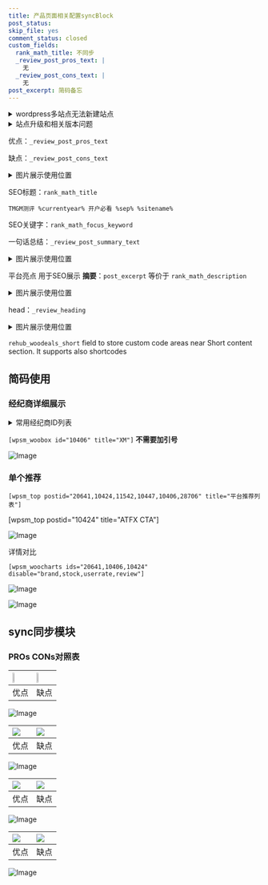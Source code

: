```yaml
---
title: 产品页面相关配置syncBlock
post_status: 
skip_file: yes
comment_status: closed
custom_fields:
  rank_math_title: 不同步
  _review_post_pros_text: |
    无
  _review_post_cons_text: |
    无
post_excerpt: 简码备忘
---
```

<details><summary>wordpress多站点无法新建站点</summary>

<li>和报错需要清理cookies一样的原因</li>
<li>wp-config.php里面<code>define( 'SUBDOMAIN_INSTALL', false );//子域名安装</code></li>
<li>新建子站点是用<code>define( 'SUBDOMAIN_INSTALL', true);//子域名安装</code> 完成以后，改成<code>false</code></li>
</details>

<details><summary>站点升级和相关版本问题</summary>

<p>wordpress：5.9.9
woocommerce：7.5.1
出现问题的地方：主题选项里面>><strong>Product layout >>compact style</strong></p>
<p>如何出现没有用过的字段 导致无法保存。先导出配置 然后进行修改，后面再次恢复即可。</p>
<p>出现部分字段无法显示时，需要返回默认布局后，对产品进行保存就好了。</p>
<p></p>
</details>

优点：`_review_post_pros_text`

缺点：`_review_post_cons_text`

<details><summary>图片展示使用位置</summary>

<img src="https://prod-files-secure.s3.us-west-2.amazonaws.com/39ed1227-6d7d-4570-be36-9ccd4a2c4241/f51d3d83-55d4-4bdf-9604-f37ec77ab556/Untitled.png?X-Amz-Algorithm=AWS4-HMAC-SHA256&X-Amz-Content-Sha256=UNSIGNED-PAYLOAD&X-Amz-Credential=ASIAZI2LB466UXVBBPDP%2F20250213%2Fus-west-2%2Fs3%2Faws4_request&X-Amz-Date=20250213T105521Z&X-Amz-Expires=3600&X-Amz-Security-Token=IQoJb3JpZ2luX2VjEOr%2F%2F%2F%2F%2F%2F%2F%2F%2F%2FwEaCXVzLXdlc3QtMiJGMEQCIF7ALouSi0cQQ87jkkgU7ZDzC9W6jGb8LNDr%2BwptTpTpAiBOqSEJAK%2BUK7J60adwEFJWWyE6qp2q2HIV%2FP4kmrpPPCr%2FAwgTEAAaDDYzNzQyMzE4MzgwNSIM9Z0FgSUvSV0MdSJQKtwDTZVey5iZjlnSeav7Ztn5Byp1a9fUPHIw2aVXJiqb5wtpgfob2QcCiiqqG9BhpUVdfWWOake8pxfYY6%2BL1B1wWHQAefmc4wj4JJNeJ1FrtWWxj2ziLzQFPA6dZRzegFIakwQZlgzad2HxghfIRpGoeMBfgcaEVIRiGQKh41qfj8royQNuKFndwaRvIZWl8Sn9SFmYAMK32goD3ROAlLlGIybyFtXZOKq9vAAGkN5I%2BMfU4lY8yXqk5sFz3Ber%2FWyMindY2R3fXoh7V5aDb71cgdLdg4oBfolyIwHar0K94ogD3ENRI%2F4mSk8AJAjBFUZFLt0bA%2FzuoBCDAurbs9RVlv412nDHHCb3gfMMQtvhBArdb5PtyTljh9MQScBI8OcoaBSSdPqCs%2BxS8ql8bLmjiWF7pHF7ILtOce3iMM%2FsNsEYBZLpeawRBkiwvxnIvoaoQZvg9F%2Bwf2FHvB5AmEEL62s%2B0kgcquLCrxuybaDl1YYZ17OaWX9EfGEH5AWg4Gx7ZLp37EU%2B%2FO5yoAjjdqmOLtJkidLSSgOMLlP3ZKxCgEpXpkKafVhMXYtLtA2HYSazpUOSaIpMpMT0OYORfU23xV7rRxJ4h5PvBt5wnsmyR4Olo3cz0UOobf2X9eowtoW3vQY6pgHT5cEzrl%2Fl5rAyaSGbRktQ5VbmFgoUx%2FrJ%2BqCj9LEfDXhTV0aCXwpDs5x78gfW6%2Bx2akk4OthYjRF9%2F6tLq1PIwPVM9HZvOL%2FEzRCW9OHXisnYNL47BKgTgVAWs8Ha8KBGU0dp8pCFSBiYS3tFTyj%2F48ayoPvyjoSKVmlEiTvjLAKbQ6Yb%2BcmySr5VAsb49lXYPkog0FW%2BcQrum1Yf9jgaW55wk5C%2F&X-Amz-Signature=cb7811e1b20cb2647d72260d415a79750b4b760b41eb2f72c05d3c44d4750f2a&X-Amz-SignedHeaders=host&x-id=GetObject" alt="Image">
</details>

SEO标题：`rank_math_title`

`TMGM测评 %currentyear% 开户必看 %sep% %sitename%`

SEO关键字：`rank_math_focus_keyword`

一句话总结：`_review_post_summary_text`

<details><summary>图片展示使用位置</summary>

<img src="https://prod-files-secure.s3.us-west-2.amazonaws.com/39ed1227-6d7d-4570-be36-9ccd4a2c4241/4b96a922-296c-4f4e-8630-d1c870cbce01/Untitled.png?X-Amz-Algorithm=AWS4-HMAC-SHA256&X-Amz-Content-Sha256=UNSIGNED-PAYLOAD&X-Amz-Credential=ASIAZI2LB46644AH5SXE%2F20250213%2Fus-west-2%2Fs3%2Faws4_request&X-Amz-Date=20250213T105521Z&X-Amz-Expires=3600&X-Amz-Security-Token=IQoJb3JpZ2luX2VjEOr%2F%2F%2F%2F%2F%2F%2F%2F%2F%2FwEaCXVzLXdlc3QtMiJHMEUCIQC3U%2BWMHqEICtZug7Nuww25u2dgPBpgcVw41ofemStGygIgODciQT61I9Q7mtF4FjUK3KnCKvuALJkNlqr4b8cnovsq%2FwMIExAAGgw2Mzc0MjMxODM4MDUiDIaTh2cxwutd0GuaRyrcA9RyO7LRNEEygzmp1zQeFexWdh4%2BzlAdjfAAceLUOaEskcUru5KbBonnBvuaLnSU4ChmaiNHcadPjRHR%2Fu3ep8UA2fxa6b4qWQgb1zj20sMTXVmyHaHb0zvyLvLyWjf6OqQcIy3f7emYkcKkuvhSgQuhm%2F3DddYT6kEKzOeI41Xlwy7gD9lVDg3Ai66lmtjhxxRO9ysY2ICYUuStTdSWQ%2FXG3R20m%2FVBbmfbzJ1BO3RkACASZ139y8g5Px0VvR%2BxuJO0v4%2Fg%2FjiMzQAHGgDzyjwSuJ9sdVjyU4NJMnaCp5G2xEKO0rOA0ZOwiQmDmUwfEfclj5q68QvfxiZY7Q2alA1SUq%2BIMi2J8b7rxVwuRKdRazw9NQuRjbT8Jzpi%2FkD2BNf82%2FcZWUuKIieWxeXbOfdzG4msAbCq84XJCY8f4YclyQFlk4w7snqcLz0JldzGSb%2FShvKID4AEE7HVXRdsw7hovz%2BoohRecMXyN%2B2s%2FxzzgfofVpUfLfR1Y69Aw4Kj1fKcaoSl1gUR3qj6VIpjK7%2F%2BplXZcSw91kpDmZLxDtyCWrHUkLzTKJdPqqIkUeG2ff7LmHR9Z7JgzCNL88w03fe%2FZ7MAfDnBVsWYZoXxp41awykgOnk3pvZ4FFRRMPSFt70GOqUB%2FaP5rDVdkuj42VI6RA7LbIy0EFB%2FzIr7zHHSAX6KzqWGiMzJuGDohJxas7uGBCfDYcgmpHxeARghIwo1PNdlQwyh9ERcoi0TL4HqrOrWaOUWr%2FftvxGZ6sICuP7AzhUKMTBWAtV%2Bt9kpq589zi9DUqtLeylPVjiY6nw8h0aJc3C%2BQJavRlQU%2B2FlItu2%2BHtgBc%2BlhpmSbUAERftTsglOFvageUuu&X-Amz-Signature=a25818d0fe2ac6f5d463c73b32d9d500491fc514e1af10fcd33f0b84a87adf8a&X-Amz-SignedHeaders=host&x-id=GetObject" alt="Image">
</details>

平台亮点 用于SEO展示 **摘要**：`post_excerpt`  等价于 `rank_math_description`

<details><summary>图片展示使用位置</summary>

<img src="https://prod-files-secure.s3.us-west-2.amazonaws.com/39ed1227-6d7d-4570-be36-9ccd4a2c4241/1ee11f63-b60a-4dfe-a7a7-d58ff23b5d88/Untitled.png?X-Amz-Algorithm=AWS4-HMAC-SHA256&X-Amz-Content-Sha256=UNSIGNED-PAYLOAD&X-Amz-Credential=ASIAZI2LB466VJ2PHIRO%2F20250213%2Fus-west-2%2Fs3%2Faws4_request&X-Amz-Date=20250213T105521Z&X-Amz-Expires=3600&X-Amz-Security-Token=IQoJb3JpZ2luX2VjEOr%2F%2F%2F%2F%2F%2F%2F%2F%2F%2FwEaCXVzLXdlc3QtMiJGMEQCIEiNZmh48H521jWRtqpd4Eri%2FlSC8yRMfuk6kZp6X11YAiBwcVpmTRTZENR2ejuJM9tixHv%2FdXjviYMvA3loJpryWSr%2FAwgTEAAaDDYzNzQyMzE4MzgwNSIMPRDRy8wmNzFD3GnSKtwD7ewnl9kDqKLrdhRkCkrIR8AmzQZErvZQp0bqovBnG4eS0z55r%2BciRkMm7M3jy%2FaoMXmStKHiryIWzdB%2B%2BbeqXHYuTd1jAdlgT6ZVX5DmKoLOBE2FDNg6aUKexE3OLuOaIN%2BxxZw41YqBQ6LyTS2WQm7VVJJAHnpDEWTGB%2B8Za7ugiV6rgTduTBM8VucBAsmT%2FQaYIBfSs%2F30jj3%2FgnjTuE%2F36TBRMPf%2BuqMvgak1wnpKu71KCzjFvXnpyQ6%2BvL1ms0%2BJn%2BGIzgIL1o4GuhUOafpvnS7kBadFHX%2FeAORS2uzPkgKJXYq6woZNZv7QzjwqPDrMz7ymxqhKZH2b33vE6%2BRgx9pPpQFq%2BLHkbTVkRLcM1BNd%2FtH8IE9MC706MgsrclAxEVPYGYu%2Bg3XGM0vSp3mNMnpLw63bgpX2UsP7w7aivt%2FiJOkQQMnjWdjO6AhiWV%2F%2F3vOqgW4n8iKQ335FdW8oda0HEQRI83ESPhOVh3RWeRhUel7cvn1VwhCpZR7BbVp1ile%2BEIP5pKcOcmn88GRLZyVVp7sh1Fr%2Fwf6Fe2WtNNInXeiTiQ4Qwps4Ufe4d9o9os9Mjm70QjsP%2FKZKpIEQhX09pXseSj3EleNtE1YUp%2BAIRW9E4g6qUEww7oS3vQY6pgHbZH634%2Bd%2F9iSy%2BKO7O%2BgGfbcJJZaPnvuDsezOSPOUD7HW2lh4MDf1znTUMYJ01z011RzUnGu5s7XV%2B4PMGMAxb2sHPnBMT3JLaqyOLn0v4AH3vD5GQPR5VeqBilYD3eBuW9KizWGPp9GD69qeYmXP8Bz0UJykT5SUKkfwE0MP4ksP0vwLKvpt12rilhHx96%2FnKk4VQRfrmbdPjV2tNBKJhy2DMlmy&X-Amz-Signature=bcc466d76f5b293454a1c5fe4cf639426df32477ccfd72ee899f2598cf3d5687&X-Amz-SignedHeaders=host&x-id=GetObject" alt="Image">
<img src="https://prod-files-secure.s3.us-west-2.amazonaws.com/39ed1227-6d7d-4570-be36-9ccd4a2c4241/ad4118b5-78d8-4fbe-801e-3b29b5d99c01/Untitled.png?X-Amz-Algorithm=AWS4-HMAC-SHA256&X-Amz-Content-Sha256=UNSIGNED-PAYLOAD&X-Amz-Credential=ASIAZI2LB466VJ2PHIRO%2F20250213%2Fus-west-2%2Fs3%2Faws4_request&X-Amz-Date=20250213T105521Z&X-Amz-Expires=3600&X-Amz-Security-Token=IQoJb3JpZ2luX2VjEOr%2F%2F%2F%2F%2F%2F%2F%2F%2F%2FwEaCXVzLXdlc3QtMiJGMEQCIEiNZmh48H521jWRtqpd4Eri%2FlSC8yRMfuk6kZp6X11YAiBwcVpmTRTZENR2ejuJM9tixHv%2FdXjviYMvA3loJpryWSr%2FAwgTEAAaDDYzNzQyMzE4MzgwNSIMPRDRy8wmNzFD3GnSKtwD7ewnl9kDqKLrdhRkCkrIR8AmzQZErvZQp0bqovBnG4eS0z55r%2BciRkMm7M3jy%2FaoMXmStKHiryIWzdB%2B%2BbeqXHYuTd1jAdlgT6ZVX5DmKoLOBE2FDNg6aUKexE3OLuOaIN%2BxxZw41YqBQ6LyTS2WQm7VVJJAHnpDEWTGB%2B8Za7ugiV6rgTduTBM8VucBAsmT%2FQaYIBfSs%2F30jj3%2FgnjTuE%2F36TBRMPf%2BuqMvgak1wnpKu71KCzjFvXnpyQ6%2BvL1ms0%2BJn%2BGIzgIL1o4GuhUOafpvnS7kBadFHX%2FeAORS2uzPkgKJXYq6woZNZv7QzjwqPDrMz7ymxqhKZH2b33vE6%2BRgx9pPpQFq%2BLHkbTVkRLcM1BNd%2FtH8IE9MC706MgsrclAxEVPYGYu%2Bg3XGM0vSp3mNMnpLw63bgpX2UsP7w7aivt%2FiJOkQQMnjWdjO6AhiWV%2F%2F3vOqgW4n8iKQ335FdW8oda0HEQRI83ESPhOVh3RWeRhUel7cvn1VwhCpZR7BbVp1ile%2BEIP5pKcOcmn88GRLZyVVp7sh1Fr%2Fwf6Fe2WtNNInXeiTiQ4Qwps4Ufe4d9o9os9Mjm70QjsP%2FKZKpIEQhX09pXseSj3EleNtE1YUp%2BAIRW9E4g6qUEww7oS3vQY6pgHbZH634%2Bd%2F9iSy%2BKO7O%2BgGfbcJJZaPnvuDsezOSPOUD7HW2lh4MDf1znTUMYJ01z011RzUnGu5s7XV%2B4PMGMAxb2sHPnBMT3JLaqyOLn0v4AH3vD5GQPR5VeqBilYD3eBuW9KizWGPp9GD69qeYmXP8Bz0UJykT5SUKkfwE0MP4ksP0vwLKvpt12rilhHx96%2FnKk4VQRfrmbdPjV2tNBKJhy2DMlmy&X-Amz-Signature=3f21bb08a155ded16d27c0af98b58016ef9c9b0a059e78501d182126bf65701d&X-Amz-SignedHeaders=host&x-id=GetObject" alt="Image">
<img src="https://prod-files-secure.s3.us-west-2.amazonaws.com/39ed1227-6d7d-4570-be36-9ccd4a2c4241/a38cf7c9-a79c-4b64-9e94-13589fe0758b/Untitled.png?X-Amz-Algorithm=AWS4-HMAC-SHA256&X-Amz-Content-Sha256=UNSIGNED-PAYLOAD&X-Amz-Credential=ASIAZI2LB466VJ2PHIRO%2F20250213%2Fus-west-2%2Fs3%2Faws4_request&X-Amz-Date=20250213T105521Z&X-Amz-Expires=3600&X-Amz-Security-Token=IQoJb3JpZ2luX2VjEOr%2F%2F%2F%2F%2F%2F%2F%2F%2F%2FwEaCXVzLXdlc3QtMiJGMEQCIEiNZmh48H521jWRtqpd4Eri%2FlSC8yRMfuk6kZp6X11YAiBwcVpmTRTZENR2ejuJM9tixHv%2FdXjviYMvA3loJpryWSr%2FAwgTEAAaDDYzNzQyMzE4MzgwNSIMPRDRy8wmNzFD3GnSKtwD7ewnl9kDqKLrdhRkCkrIR8AmzQZErvZQp0bqovBnG4eS0z55r%2BciRkMm7M3jy%2FaoMXmStKHiryIWzdB%2B%2BbeqXHYuTd1jAdlgT6ZVX5DmKoLOBE2FDNg6aUKexE3OLuOaIN%2BxxZw41YqBQ6LyTS2WQm7VVJJAHnpDEWTGB%2B8Za7ugiV6rgTduTBM8VucBAsmT%2FQaYIBfSs%2F30jj3%2FgnjTuE%2F36TBRMPf%2BuqMvgak1wnpKu71KCzjFvXnpyQ6%2BvL1ms0%2BJn%2BGIzgIL1o4GuhUOafpvnS7kBadFHX%2FeAORS2uzPkgKJXYq6woZNZv7QzjwqPDrMz7ymxqhKZH2b33vE6%2BRgx9pPpQFq%2BLHkbTVkRLcM1BNd%2FtH8IE9MC706MgsrclAxEVPYGYu%2Bg3XGM0vSp3mNMnpLw63bgpX2UsP7w7aivt%2FiJOkQQMnjWdjO6AhiWV%2F%2F3vOqgW4n8iKQ335FdW8oda0HEQRI83ESPhOVh3RWeRhUel7cvn1VwhCpZR7BbVp1ile%2BEIP5pKcOcmn88GRLZyVVp7sh1Fr%2Fwf6Fe2WtNNInXeiTiQ4Qwps4Ufe4d9o9os9Mjm70QjsP%2FKZKpIEQhX09pXseSj3EleNtE1YUp%2BAIRW9E4g6qUEww7oS3vQY6pgHbZH634%2Bd%2F9iSy%2BKO7O%2BgGfbcJJZaPnvuDsezOSPOUD7HW2lh4MDf1znTUMYJ01z011RzUnGu5s7XV%2B4PMGMAxb2sHPnBMT3JLaqyOLn0v4AH3vD5GQPR5VeqBilYD3eBuW9KizWGPp9GD69qeYmXP8Bz0UJykT5SUKkfwE0MP4ksP0vwLKvpt12rilhHx96%2FnKk4VQRfrmbdPjV2tNBKJhy2DMlmy&X-Amz-Signature=83c0e95ad2dd73a975a1732794936eea0d313a293682e46dd4960b24d3819211&X-Amz-SignedHeaders=host&x-id=GetObject" alt="Image">
<img src="https://prod-files-secure.s3.us-west-2.amazonaws.com/39ed1227-6d7d-4570-be36-9ccd4a2c4241/7da6fc1e-d2ac-42ae-8c75-cb5749aa18f6/Untitled.png?X-Amz-Algorithm=AWS4-HMAC-SHA256&X-Amz-Content-Sha256=UNSIGNED-PAYLOAD&X-Amz-Credential=ASIAZI2LB466VJ2PHIRO%2F20250213%2Fus-west-2%2Fs3%2Faws4_request&X-Amz-Date=20250213T105521Z&X-Amz-Expires=3600&X-Amz-Security-Token=IQoJb3JpZ2luX2VjEOr%2F%2F%2F%2F%2F%2F%2F%2F%2F%2FwEaCXVzLXdlc3QtMiJGMEQCIEiNZmh48H521jWRtqpd4Eri%2FlSC8yRMfuk6kZp6X11YAiBwcVpmTRTZENR2ejuJM9tixHv%2FdXjviYMvA3loJpryWSr%2FAwgTEAAaDDYzNzQyMzE4MzgwNSIMPRDRy8wmNzFD3GnSKtwD7ewnl9kDqKLrdhRkCkrIR8AmzQZErvZQp0bqovBnG4eS0z55r%2BciRkMm7M3jy%2FaoMXmStKHiryIWzdB%2B%2BbeqXHYuTd1jAdlgT6ZVX5DmKoLOBE2FDNg6aUKexE3OLuOaIN%2BxxZw41YqBQ6LyTS2WQm7VVJJAHnpDEWTGB%2B8Za7ugiV6rgTduTBM8VucBAsmT%2FQaYIBfSs%2F30jj3%2FgnjTuE%2F36TBRMPf%2BuqMvgak1wnpKu71KCzjFvXnpyQ6%2BvL1ms0%2BJn%2BGIzgIL1o4GuhUOafpvnS7kBadFHX%2FeAORS2uzPkgKJXYq6woZNZv7QzjwqPDrMz7ymxqhKZH2b33vE6%2BRgx9pPpQFq%2BLHkbTVkRLcM1BNd%2FtH8IE9MC706MgsrclAxEVPYGYu%2Bg3XGM0vSp3mNMnpLw63bgpX2UsP7w7aivt%2FiJOkQQMnjWdjO6AhiWV%2F%2F3vOqgW4n8iKQ335FdW8oda0HEQRI83ESPhOVh3RWeRhUel7cvn1VwhCpZR7BbVp1ile%2BEIP5pKcOcmn88GRLZyVVp7sh1Fr%2Fwf6Fe2WtNNInXeiTiQ4Qwps4Ufe4d9o9os9Mjm70QjsP%2FKZKpIEQhX09pXseSj3EleNtE1YUp%2BAIRW9E4g6qUEww7oS3vQY6pgHbZH634%2Bd%2F9iSy%2BKO7O%2BgGfbcJJZaPnvuDsezOSPOUD7HW2lh4MDf1znTUMYJ01z011RzUnGu5s7XV%2B4PMGMAxb2sHPnBMT3JLaqyOLn0v4AH3vD5GQPR5VeqBilYD3eBuW9KizWGPp9GD69qeYmXP8Bz0UJykT5SUKkfwE0MP4ksP0vwLKvpt12rilhHx96%2FnKk4VQRfrmbdPjV2tNBKJhy2DMlmy&X-Amz-Signature=dcdd68917a89de751dd061966f2b74db09677576243fb93d42659ff1ed8ac352&X-Amz-SignedHeaders=host&x-id=GetObject" alt="Image">
<img src="https://prod-files-secure.s3.us-west-2.amazonaws.com/39ed1227-6d7d-4570-be36-9ccd4a2c4241/7e97f40a-eaee-47f5-b2f9-475f96808fa7/Untitled.png?X-Amz-Algorithm=AWS4-HMAC-SHA256&X-Amz-Content-Sha256=UNSIGNED-PAYLOAD&X-Amz-Credential=ASIAZI2LB466VJ2PHIRO%2F20250213%2Fus-west-2%2Fs3%2Faws4_request&X-Amz-Date=20250213T105521Z&X-Amz-Expires=3600&X-Amz-Security-Token=IQoJb3JpZ2luX2VjEOr%2F%2F%2F%2F%2F%2F%2F%2F%2F%2FwEaCXVzLXdlc3QtMiJGMEQCIEiNZmh48H521jWRtqpd4Eri%2FlSC8yRMfuk6kZp6X11YAiBwcVpmTRTZENR2ejuJM9tixHv%2FdXjviYMvA3loJpryWSr%2FAwgTEAAaDDYzNzQyMzE4MzgwNSIMPRDRy8wmNzFD3GnSKtwD7ewnl9kDqKLrdhRkCkrIR8AmzQZErvZQp0bqovBnG4eS0z55r%2BciRkMm7M3jy%2FaoMXmStKHiryIWzdB%2B%2BbeqXHYuTd1jAdlgT6ZVX5DmKoLOBE2FDNg6aUKexE3OLuOaIN%2BxxZw41YqBQ6LyTS2WQm7VVJJAHnpDEWTGB%2B8Za7ugiV6rgTduTBM8VucBAsmT%2FQaYIBfSs%2F30jj3%2FgnjTuE%2F36TBRMPf%2BuqMvgak1wnpKu71KCzjFvXnpyQ6%2BvL1ms0%2BJn%2BGIzgIL1o4GuhUOafpvnS7kBadFHX%2FeAORS2uzPkgKJXYq6woZNZv7QzjwqPDrMz7ymxqhKZH2b33vE6%2BRgx9pPpQFq%2BLHkbTVkRLcM1BNd%2FtH8IE9MC706MgsrclAxEVPYGYu%2Bg3XGM0vSp3mNMnpLw63bgpX2UsP7w7aivt%2FiJOkQQMnjWdjO6AhiWV%2F%2F3vOqgW4n8iKQ335FdW8oda0HEQRI83ESPhOVh3RWeRhUel7cvn1VwhCpZR7BbVp1ile%2BEIP5pKcOcmn88GRLZyVVp7sh1Fr%2Fwf6Fe2WtNNInXeiTiQ4Qwps4Ufe4d9o9os9Mjm70QjsP%2FKZKpIEQhX09pXseSj3EleNtE1YUp%2BAIRW9E4g6qUEww7oS3vQY6pgHbZH634%2Bd%2F9iSy%2BKO7O%2BgGfbcJJZaPnvuDsezOSPOUD7HW2lh4MDf1znTUMYJ01z011RzUnGu5s7XV%2B4PMGMAxb2sHPnBMT3JLaqyOLn0v4AH3vD5GQPR5VeqBilYD3eBuW9KizWGPp9GD69qeYmXP8Bz0UJykT5SUKkfwE0MP4ksP0vwLKvpt12rilhHx96%2FnKk4VQRfrmbdPjV2tNBKJhy2DMlmy&X-Amz-Signature=598526533f4a5722a9b4a1ecd8c030766dc1395e76459602e82459f12a5a0fbd&X-Amz-SignedHeaders=host&x-id=GetObject" alt="Image">
</details>

head：`_review_heading`

<details><summary>图片展示使用位置</summary>

<img src="https://prod-files-secure.s3.us-west-2.amazonaws.com/39ed1227-6d7d-4570-be36-9ccd4a2c4241/3a4650ad-9887-415c-889a-edd51fa54f27/Untitled.png?X-Amz-Algorithm=AWS4-HMAC-SHA256&X-Amz-Content-Sha256=UNSIGNED-PAYLOAD&X-Amz-Credential=ASIAZI2LB466VODAUFFN%2F20250213%2Fus-west-2%2Fs3%2Faws4_request&X-Amz-Date=20250213T105522Z&X-Amz-Expires=3600&X-Amz-Security-Token=IQoJb3JpZ2luX2VjEOr%2F%2F%2F%2F%2F%2F%2F%2F%2F%2FwEaCXVzLXdlc3QtMiJGMEQCIBtvA9V2YjKjA51Uy26bN81gDDpBl9jTWhQrNMoqqfbhAiA53hTxhKPV%2F1xYl5igLQ6USpE%2BGbZFAYJV4PTtYYwUnyr%2FAwgTEAAaDDYzNzQyMzE4MzgwNSIMqDci9EJ8lSgtCwEAKtwDNNAQvxHtxagkbgzozE%2F6AgtXA9Ib6M9%2BgEIzR93bICOTv19DltaurNkm%2BLRWGuwb9O1h0idWLlSgJm9%2BxNrmOUNPkV3f%2B%2F%2B%2Fe%2FrdA3BOxjrQP77ef3spb0RVbYVsPESTfDPQBPndJ0t%2BMBQ7JUftk86a87XcFtjwsGPcEo4IMK4%2FzXuVTtzV4jGNv8OpXNm71i%2BeudTZWgatlMkGUvtmYtFPnjhyaog7XlcANK0ThZIUYekZqvlDASIsNOqK8H7woHQjBFHuCdW%2BJEdzNfTwTqIiQRwFl4XH7TfsxiUjTntHmn%2B1Chwsap16b1hCy9oo800raesASsfcpghO5HeQBfG7tXbrayctptrHRFZki0i8zERhGr6csIp5sHU14WmiryY5MaGKkh%2F1QNJeogulKkN17GtUJOODa6Ek8t8EtfCPeu6T26zJ6hyvd19ilVpOU3w1T3tadzkyVxwZxqhiC4OS9uz660JnsbqHeJTfANkqadlO4FauN7FzTs%2F2YacVqKzBHcunHXMQ02iaf1g3j13bxFDTuscZpCcg9B1HE4R4oVItMbkw7o0sozFlxRRlBBalcxU7socLjk1L2uyR%2BkLupwtR2OkY028Iugsos0aB5JHj9dfegfcyzAMw94S3vQY6pgF0mox78HaO60TUb6GuBlR%2BBSrvl068Z74hnJ%2BbusoYA5mg9XyI47hwoCp%2FL%2FCBXuwdduQD8FUhdZ%2BfFtUCzNq2Q0KEHwoYAdIn%2BNFCFxAJjRyOGP0bybhDnfX%2BwebHnlflrde4XB11iw%2B4KV884gMl1cSh0QCAAPhSTxnkOjQk74LAfU5h%2BrBKknjEA41BgOJ0LBZUc%2FR6zUYRk%2FKCCF5guYpAfVpg&X-Amz-Signature=961828231ab57224be83ee89d97916667cdf32aa2d35cdcc0d0fa594b98a85e6&X-Amz-SignedHeaders=host&x-id=GetObject" alt="Image">
</details>

`rehub_woodeals_short`	field to store custom code areas near Short content section. It supports also shortcodes



## 简码使用

### 经纪商详细展示

<details><summary>常用经纪商ID列表</summary>

<pre><code class="php">嘉盛 ===> 20641  [wpsm_woobox id="20641" title="嘉盛"]
易信easymarkets ===> 11542  [wpsm_woobox id="11542" title="易信easymarkets"]
ATFX外汇 ===> 10424  [wpsm_woobox id="10424" title="ATFX"]
XM ===> 10406  [wpsm_woobox id="10406" title="XM"]
TMGM ===> 29622  [wpsm_woobox id="29622" title="TMGM"]
HYCM ===> 10447  [wpsm_woobox id="10447" title="HYCM"]
fpmarkets澳福外汇 ===> 20639  [wpsm_woobox id="20639" title="fpmarkets澳福外汇"]</code></pre>
</details>

`[wpsm_woobox id="10406" title="XM"]` **不需要加引号**

![Image](https://prod-files-secure.s3.us-west-2.amazonaws.com/39ed1227-6d7d-4570-be36-9ccd4a2c4241/4f898f9d-0fa7-4e43-acd3-ac6bc7be575a/Untitled.png?X-Amz-Algorithm=AWS4-HMAC-SHA256&X-Amz-Content-Sha256=UNSIGNED-PAYLOAD&X-Amz-Credential=ASIAZI2LB466YOZ2AUFO%2F20250213%2Fus-west-2%2Fs3%2Faws4_request&X-Amz-Date=20250213T105519Z&X-Amz-Expires=3600&X-Amz-Security-Token=IQoJb3JpZ2luX2VjEOr%2F%2F%2F%2F%2F%2F%2F%2F%2F%2FwEaCXVzLXdlc3QtMiJGMEQCIHPE3LeSBtz37QNKR5uLDWBEIPNlGs1cZk%2FSNvP2YP3gAiB8TW%2Bv86MAGKIiGUYArGm8Moz4DY0Kty2S9mBzQ3f8MCr%2FAwgTEAAaDDYzNzQyMzE4MzgwNSIMfImBJ8i4CRFisjwmKtwD2RIYhkA9Fks5GLX8jPFkIyrcaFbGVicdcxGEzZ7Hsl4kSzuo6A19xHDnqxD4HZrmAtOPzGAIu3i38QvyGcYhhvMqj502BvLr4ZvKZ1KnnuBYOynd20O7csu4qgLzjMulaO%2F8JfKsvvP%2B%2Fipll3Idf42wd6MPsNN89IwkKBF3lykuAgLj2meKdjyFeHCXNtU0QQix0Jvel%2BLRKuPxzcL%2F8nm5THp4MALsGfpZp%2BT2PfzMNrPhTJ628vuFQWqRDUb1ga%2BCeBMHWy%2BPu5XCu5NIkQv6JcU5PWogyGXsK2Bv06iPDd7oDpg6FTKdJf9fFF2Oozoo6TwzjIBkyIx9Tt45D2zXdtJQx63zHwLO2OGamXl8edFg4OBcmC6iKR6MXn7RfEbErkWeNHHuZoK%2F8HbnZqYjhmQkuFzRd%2BaHDlEWbK9O9mWQ05qCg3xTH7DsGUjTpQ%2Bgu8X7rfhm774BmxbUYehdEWQ4kxv3%2FuD%2BPEV3TRG8SV9obeUIEEhpRO7lDYaeoTyLur8ZphWeWpwJxosLErwjK0gOFsu0IfhJhaEeiRPk0oYvlHijwrlZY0L2bkf8mqtVQorRFB4xOkG9K5T0Dnqy5rhfYS9sl5tA%2BYxszXGoJTfoRvLE3zzeQm0wqYW3vQY6pgHJEBLFXvLUn4nkJQoK52Mw2CLUf6UPx97p5v7xqoTdQqFCGWLmV1COvikgj0CpzObIOPFWK8ghvJAJUvpKpBy%2Fawfk%2B56NwuLXWfpUbgwxvcIqfRinWrpvYMRroyGUS%2BKdZd6ZAMBk2hKefdRuhvgwF%2Ba4FvcOLQeaTN5nJaIRpA0ETPLEp9BrtZcWOApy3cxlhkigm%2FyTJFiILiWB%2FWw2AHz4e%2BzT&X-Amz-Signature=1f2055cd8b203e00f543d060a884b50749cd329b53b1c1a459854393c3355ddf&X-Amz-SignedHeaders=host&x-id=GetObject)

### 单个推荐
`[wpsm_top postid="20641,10424,11542,10447,10406,28706" title="平台推荐列表"]`

[wpsm_top postid="10424" title="ATFX CTA"]

![Image](https://prod-files-secure.s3.us-west-2.amazonaws.com/39ed1227-6d7d-4570-be36-9ccd4a2c4241/5ac620dc-51a8-48b6-b55d-91f47299193c/Untitled.png?X-Amz-Algorithm=AWS4-HMAC-SHA256&X-Amz-Content-Sha256=UNSIGNED-PAYLOAD&X-Amz-Credential=ASIAZI2LB466YOZ2AUFO%2F20250213%2Fus-west-2%2Fs3%2Faws4_request&X-Amz-Date=20250213T105519Z&X-Amz-Expires=3600&X-Amz-Security-Token=IQoJb3JpZ2luX2VjEOr%2F%2F%2F%2F%2F%2F%2F%2F%2F%2FwEaCXVzLXdlc3QtMiJGMEQCIHPE3LeSBtz37QNKR5uLDWBEIPNlGs1cZk%2FSNvP2YP3gAiB8TW%2Bv86MAGKIiGUYArGm8Moz4DY0Kty2S9mBzQ3f8MCr%2FAwgTEAAaDDYzNzQyMzE4MzgwNSIMfImBJ8i4CRFisjwmKtwD2RIYhkA9Fks5GLX8jPFkIyrcaFbGVicdcxGEzZ7Hsl4kSzuo6A19xHDnqxD4HZrmAtOPzGAIu3i38QvyGcYhhvMqj502BvLr4ZvKZ1KnnuBYOynd20O7csu4qgLzjMulaO%2F8JfKsvvP%2B%2Fipll3Idf42wd6MPsNN89IwkKBF3lykuAgLj2meKdjyFeHCXNtU0QQix0Jvel%2BLRKuPxzcL%2F8nm5THp4MALsGfpZp%2BT2PfzMNrPhTJ628vuFQWqRDUb1ga%2BCeBMHWy%2BPu5XCu5NIkQv6JcU5PWogyGXsK2Bv06iPDd7oDpg6FTKdJf9fFF2Oozoo6TwzjIBkyIx9Tt45D2zXdtJQx63zHwLO2OGamXl8edFg4OBcmC6iKR6MXn7RfEbErkWeNHHuZoK%2F8HbnZqYjhmQkuFzRd%2BaHDlEWbK9O9mWQ05qCg3xTH7DsGUjTpQ%2Bgu8X7rfhm774BmxbUYehdEWQ4kxv3%2FuD%2BPEV3TRG8SV9obeUIEEhpRO7lDYaeoTyLur8ZphWeWpwJxosLErwjK0gOFsu0IfhJhaEeiRPk0oYvlHijwrlZY0L2bkf8mqtVQorRFB4xOkG9K5T0Dnqy5rhfYS9sl5tA%2BYxszXGoJTfoRvLE3zzeQm0wqYW3vQY6pgHJEBLFXvLUn4nkJQoK52Mw2CLUf6UPx97p5v7xqoTdQqFCGWLmV1COvikgj0CpzObIOPFWK8ghvJAJUvpKpBy%2Fawfk%2B56NwuLXWfpUbgwxvcIqfRinWrpvYMRroyGUS%2BKdZd6ZAMBk2hKefdRuhvgwF%2Ba4FvcOLQeaTN5nJaIRpA0ETPLEp9BrtZcWOApy3cxlhkigm%2FyTJFiILiWB%2FWw2AHz4e%2BzT&X-Amz-Signature=688dc5aa528854dfc3c410ea9e974ba58b78f7c60af3249b219e5e719ef5dd25&X-Amz-SignedHeaders=host&x-id=GetObject)

详情对比

`[wpsm_woocharts ids="20641,10406,10424" disable="brand,stock,userrate,review"]`

![Image](https://prod-files-secure.s3.us-west-2.amazonaws.com/39ed1227-6d7d-4570-be36-9ccd4a2c4241/bf3ba45f-b9f3-4295-8aef-b4a495fd25f4/Untitled.png?X-Amz-Algorithm=AWS4-HMAC-SHA256&X-Amz-Content-Sha256=UNSIGNED-PAYLOAD&X-Amz-Credential=ASIAZI2LB466YOZ2AUFO%2F20250213%2Fus-west-2%2Fs3%2Faws4_request&X-Amz-Date=20250213T105519Z&X-Amz-Expires=3600&X-Amz-Security-Token=IQoJb3JpZ2luX2VjEOr%2F%2F%2F%2F%2F%2F%2F%2F%2F%2FwEaCXVzLXdlc3QtMiJGMEQCIHPE3LeSBtz37QNKR5uLDWBEIPNlGs1cZk%2FSNvP2YP3gAiB8TW%2Bv86MAGKIiGUYArGm8Moz4DY0Kty2S9mBzQ3f8MCr%2FAwgTEAAaDDYzNzQyMzE4MzgwNSIMfImBJ8i4CRFisjwmKtwD2RIYhkA9Fks5GLX8jPFkIyrcaFbGVicdcxGEzZ7Hsl4kSzuo6A19xHDnqxD4HZrmAtOPzGAIu3i38QvyGcYhhvMqj502BvLr4ZvKZ1KnnuBYOynd20O7csu4qgLzjMulaO%2F8JfKsvvP%2B%2Fipll3Idf42wd6MPsNN89IwkKBF3lykuAgLj2meKdjyFeHCXNtU0QQix0Jvel%2BLRKuPxzcL%2F8nm5THp4MALsGfpZp%2BT2PfzMNrPhTJ628vuFQWqRDUb1ga%2BCeBMHWy%2BPu5XCu5NIkQv6JcU5PWogyGXsK2Bv06iPDd7oDpg6FTKdJf9fFF2Oozoo6TwzjIBkyIx9Tt45D2zXdtJQx63zHwLO2OGamXl8edFg4OBcmC6iKR6MXn7RfEbErkWeNHHuZoK%2F8HbnZqYjhmQkuFzRd%2BaHDlEWbK9O9mWQ05qCg3xTH7DsGUjTpQ%2Bgu8X7rfhm774BmxbUYehdEWQ4kxv3%2FuD%2BPEV3TRG8SV9obeUIEEhpRO7lDYaeoTyLur8ZphWeWpwJxosLErwjK0gOFsu0IfhJhaEeiRPk0oYvlHijwrlZY0L2bkf8mqtVQorRFB4xOkG9K5T0Dnqy5rhfYS9sl5tA%2BYxszXGoJTfoRvLE3zzeQm0wqYW3vQY6pgHJEBLFXvLUn4nkJQoK52Mw2CLUf6UPx97p5v7xqoTdQqFCGWLmV1COvikgj0CpzObIOPFWK8ghvJAJUvpKpBy%2Fawfk%2B56NwuLXWfpUbgwxvcIqfRinWrpvYMRroyGUS%2BKdZd6ZAMBk2hKefdRuhvgwF%2Ba4FvcOLQeaTN5nJaIRpA0ETPLEp9BrtZcWOApy3cxlhkigm%2FyTJFiILiWB%2FWw2AHz4e%2BzT&X-Amz-Signature=ddafc2dfb554998bb5fe780c80f9b89769c0bf66ffc3d11b127f4c170e03ab2c&X-Amz-SignedHeaders=host&x-id=GetObject)

![Image](https://prod-files-secure.s3.us-west-2.amazonaws.com/39ed1227-6d7d-4570-be36-9ccd4a2c4241/30bc56ef-f383-4b48-9768-2ebc9e436ec0/Untitled.png?X-Amz-Algorithm=AWS4-HMAC-SHA256&X-Amz-Content-Sha256=UNSIGNED-PAYLOAD&X-Amz-Credential=ASIAZI2LB466YOZ2AUFO%2F20250213%2Fus-west-2%2Fs3%2Faws4_request&X-Amz-Date=20250213T105520Z&X-Amz-Expires=3600&X-Amz-Security-Token=IQoJb3JpZ2luX2VjEOr%2F%2F%2F%2F%2F%2F%2F%2F%2F%2FwEaCXVzLXdlc3QtMiJGMEQCIHPE3LeSBtz37QNKR5uLDWBEIPNlGs1cZk%2FSNvP2YP3gAiB8TW%2Bv86MAGKIiGUYArGm8Moz4DY0Kty2S9mBzQ3f8MCr%2FAwgTEAAaDDYzNzQyMzE4MzgwNSIMfImBJ8i4CRFisjwmKtwD2RIYhkA9Fks5GLX8jPFkIyrcaFbGVicdcxGEzZ7Hsl4kSzuo6A19xHDnqxD4HZrmAtOPzGAIu3i38QvyGcYhhvMqj502BvLr4ZvKZ1KnnuBYOynd20O7csu4qgLzjMulaO%2F8JfKsvvP%2B%2Fipll3Idf42wd6MPsNN89IwkKBF3lykuAgLj2meKdjyFeHCXNtU0QQix0Jvel%2BLRKuPxzcL%2F8nm5THp4MALsGfpZp%2BT2PfzMNrPhTJ628vuFQWqRDUb1ga%2BCeBMHWy%2BPu5XCu5NIkQv6JcU5PWogyGXsK2Bv06iPDd7oDpg6FTKdJf9fFF2Oozoo6TwzjIBkyIx9Tt45D2zXdtJQx63zHwLO2OGamXl8edFg4OBcmC6iKR6MXn7RfEbErkWeNHHuZoK%2F8HbnZqYjhmQkuFzRd%2BaHDlEWbK9O9mWQ05qCg3xTH7DsGUjTpQ%2Bgu8X7rfhm774BmxbUYehdEWQ4kxv3%2FuD%2BPEV3TRG8SV9obeUIEEhpRO7lDYaeoTyLur8ZphWeWpwJxosLErwjK0gOFsu0IfhJhaEeiRPk0oYvlHijwrlZY0L2bkf8mqtVQorRFB4xOkG9K5T0Dnqy5rhfYS9sl5tA%2BYxszXGoJTfoRvLE3zzeQm0wqYW3vQY6pgHJEBLFXvLUn4nkJQoK52Mw2CLUf6UPx97p5v7xqoTdQqFCGWLmV1COvikgj0CpzObIOPFWK8ghvJAJUvpKpBy%2Fawfk%2B56NwuLXWfpUbgwxvcIqfRinWrpvYMRroyGUS%2BKdZd6ZAMBk2hKefdRuhvgwF%2Ba4FvcOLQeaTN5nJaIRpA0ETPLEp9BrtZcWOApy3cxlhkigm%2FyTJFiILiWB%2FWw2AHz4e%2BzT&X-Amz-Signature=aa9bed5099d1d2294e9c2f7149f0dc7d4afbad6ec3266f5e029c69112793a168&X-Amz-SignedHeaders=host&x-id=GetObject)

## sync同步模块

### PROs CONs对照表

| <img src="https://cdn.ifttt.fun/gh/jarlin8/OSS@main/icons/customize/pros.svg" height="auto" width="37.3%"> | <img src="https://cdn.ifttt.fun/gh/jarlin8/OSS@main/icons/customize/cons.svg" height="auto" width="28.8%"> |
| :--- | :--- |
| 优点 | 缺点 |

![Image](https://prod-files-secure.s3.us-west-2.amazonaws.com/39ed1227-6d7d-4570-be36-9ccd4a2c4241/8742b755-dfb5-4004-9a5f-d6e561664bd8/Untitled.png?X-Amz-Algorithm=AWS4-HMAC-SHA256&X-Amz-Content-Sha256=UNSIGNED-PAYLOAD&X-Amz-Credential=ASIAZI2LB466YOZ2AUFO%2F20250213%2Fus-west-2%2Fs3%2Faws4_request&X-Amz-Date=20250213T105520Z&X-Amz-Expires=3600&X-Amz-Security-Token=IQoJb3JpZ2luX2VjEOr%2F%2F%2F%2F%2F%2F%2F%2F%2F%2FwEaCXVzLXdlc3QtMiJGMEQCIHPE3LeSBtz37QNKR5uLDWBEIPNlGs1cZk%2FSNvP2YP3gAiB8TW%2Bv86MAGKIiGUYArGm8Moz4DY0Kty2S9mBzQ3f8MCr%2FAwgTEAAaDDYzNzQyMzE4MzgwNSIMfImBJ8i4CRFisjwmKtwD2RIYhkA9Fks5GLX8jPFkIyrcaFbGVicdcxGEzZ7Hsl4kSzuo6A19xHDnqxD4HZrmAtOPzGAIu3i38QvyGcYhhvMqj502BvLr4ZvKZ1KnnuBYOynd20O7csu4qgLzjMulaO%2F8JfKsvvP%2B%2Fipll3Idf42wd6MPsNN89IwkKBF3lykuAgLj2meKdjyFeHCXNtU0QQix0Jvel%2BLRKuPxzcL%2F8nm5THp4MALsGfpZp%2BT2PfzMNrPhTJ628vuFQWqRDUb1ga%2BCeBMHWy%2BPu5XCu5NIkQv6JcU5PWogyGXsK2Bv06iPDd7oDpg6FTKdJf9fFF2Oozoo6TwzjIBkyIx9Tt45D2zXdtJQx63zHwLO2OGamXl8edFg4OBcmC6iKR6MXn7RfEbErkWeNHHuZoK%2F8HbnZqYjhmQkuFzRd%2BaHDlEWbK9O9mWQ05qCg3xTH7DsGUjTpQ%2Bgu8X7rfhm774BmxbUYehdEWQ4kxv3%2FuD%2BPEV3TRG8SV9obeUIEEhpRO7lDYaeoTyLur8ZphWeWpwJxosLErwjK0gOFsu0IfhJhaEeiRPk0oYvlHijwrlZY0L2bkf8mqtVQorRFB4xOkG9K5T0Dnqy5rhfYS9sl5tA%2BYxszXGoJTfoRvLE3zzeQm0wqYW3vQY6pgHJEBLFXvLUn4nkJQoK52Mw2CLUf6UPx97p5v7xqoTdQqFCGWLmV1COvikgj0CpzObIOPFWK8ghvJAJUvpKpBy%2Fawfk%2B56NwuLXWfpUbgwxvcIqfRinWrpvYMRroyGUS%2BKdZd6ZAMBk2hKefdRuhvgwF%2Ba4FvcOLQeaTN5nJaIRpA0ETPLEp9BrtZcWOApy3cxlhkigm%2FyTJFiILiWB%2FWw2AHz4e%2BzT&X-Amz-Signature=d48b89545df0eddf8ae8e914985205641fbab72511fdd93ec33fee9c65308e47&X-Amz-SignedHeaders=host&x-id=GetObject)

| <img src="https://cdn.ifttt.fun/gh/jarlin8/OSS@main/icons/customize/pros1.svg" height="auto"> | <img src="https://cdn.ifttt.fun/gh/jarlin8/OSS@main/icons/customize/cons1.svg" height="auto"> |
| :--- | :--- |
| 优点 | 缺点 |

![Image](https://prod-files-secure.s3.us-west-2.amazonaws.com/39ed1227-6d7d-4570-be36-9ccd4a2c4241/806358f8-c9c4-4e17-bb35-c6c76a5397a5/Untitled.png?X-Amz-Algorithm=AWS4-HMAC-SHA256&X-Amz-Content-Sha256=UNSIGNED-PAYLOAD&X-Amz-Credential=ASIAZI2LB466YOZ2AUFO%2F20250213%2Fus-west-2%2Fs3%2Faws4_request&X-Amz-Date=20250213T105519Z&X-Amz-Expires=3600&X-Amz-Security-Token=IQoJb3JpZ2luX2VjEOr%2F%2F%2F%2F%2F%2F%2F%2F%2F%2FwEaCXVzLXdlc3QtMiJGMEQCIHPE3LeSBtz37QNKR5uLDWBEIPNlGs1cZk%2FSNvP2YP3gAiB8TW%2Bv86MAGKIiGUYArGm8Moz4DY0Kty2S9mBzQ3f8MCr%2FAwgTEAAaDDYzNzQyMzE4MzgwNSIMfImBJ8i4CRFisjwmKtwD2RIYhkA9Fks5GLX8jPFkIyrcaFbGVicdcxGEzZ7Hsl4kSzuo6A19xHDnqxD4HZrmAtOPzGAIu3i38QvyGcYhhvMqj502BvLr4ZvKZ1KnnuBYOynd20O7csu4qgLzjMulaO%2F8JfKsvvP%2B%2Fipll3Idf42wd6MPsNN89IwkKBF3lykuAgLj2meKdjyFeHCXNtU0QQix0Jvel%2BLRKuPxzcL%2F8nm5THp4MALsGfpZp%2BT2PfzMNrPhTJ628vuFQWqRDUb1ga%2BCeBMHWy%2BPu5XCu5NIkQv6JcU5PWogyGXsK2Bv06iPDd7oDpg6FTKdJf9fFF2Oozoo6TwzjIBkyIx9Tt45D2zXdtJQx63zHwLO2OGamXl8edFg4OBcmC6iKR6MXn7RfEbErkWeNHHuZoK%2F8HbnZqYjhmQkuFzRd%2BaHDlEWbK9O9mWQ05qCg3xTH7DsGUjTpQ%2Bgu8X7rfhm774BmxbUYehdEWQ4kxv3%2FuD%2BPEV3TRG8SV9obeUIEEhpRO7lDYaeoTyLur8ZphWeWpwJxosLErwjK0gOFsu0IfhJhaEeiRPk0oYvlHijwrlZY0L2bkf8mqtVQorRFB4xOkG9K5T0Dnqy5rhfYS9sl5tA%2BYxszXGoJTfoRvLE3zzeQm0wqYW3vQY6pgHJEBLFXvLUn4nkJQoK52Mw2CLUf6UPx97p5v7xqoTdQqFCGWLmV1COvikgj0CpzObIOPFWK8ghvJAJUvpKpBy%2Fawfk%2B56NwuLXWfpUbgwxvcIqfRinWrpvYMRroyGUS%2BKdZd6ZAMBk2hKefdRuhvgwF%2Ba4FvcOLQeaTN5nJaIRpA0ETPLEp9BrtZcWOApy3cxlhkigm%2FyTJFiILiWB%2FWw2AHz4e%2BzT&X-Amz-Signature=0b9b5f873cf7d5bd728d533b6bd2953bd6c68b4a22531434911adf73d4e313cb&X-Amz-SignedHeaders=host&x-id=GetObject)

| <img src="https://cdn.ifttt.fun/gh/jarlin8/OSS@main/icons/customize/pros2.svg" height="auto"> | <img src="https://cdn.ifttt.fun/gh/jarlin8/OSS@main/icons/customize/cons2.svg" height="auto"> |
| :--- | :--- |
| 优点 | 缺点 |

![Image](https://prod-files-secure.s3.us-west-2.amazonaws.com/39ed1227-6d7d-4570-be36-9ccd4a2c4241/a9245ec9-70dd-4005-b534-0d54315fc5f3/Untitled.png?X-Amz-Algorithm=AWS4-HMAC-SHA256&X-Amz-Content-Sha256=UNSIGNED-PAYLOAD&X-Amz-Credential=ASIAZI2LB466YOZ2AUFO%2F20250213%2Fus-west-2%2Fs3%2Faws4_request&X-Amz-Date=20250213T105519Z&X-Amz-Expires=3600&X-Amz-Security-Token=IQoJb3JpZ2luX2VjEOr%2F%2F%2F%2F%2F%2F%2F%2F%2F%2FwEaCXVzLXdlc3QtMiJGMEQCIHPE3LeSBtz37QNKR5uLDWBEIPNlGs1cZk%2FSNvP2YP3gAiB8TW%2Bv86MAGKIiGUYArGm8Moz4DY0Kty2S9mBzQ3f8MCr%2FAwgTEAAaDDYzNzQyMzE4MzgwNSIMfImBJ8i4CRFisjwmKtwD2RIYhkA9Fks5GLX8jPFkIyrcaFbGVicdcxGEzZ7Hsl4kSzuo6A19xHDnqxD4HZrmAtOPzGAIu3i38QvyGcYhhvMqj502BvLr4ZvKZ1KnnuBYOynd20O7csu4qgLzjMulaO%2F8JfKsvvP%2B%2Fipll3Idf42wd6MPsNN89IwkKBF3lykuAgLj2meKdjyFeHCXNtU0QQix0Jvel%2BLRKuPxzcL%2F8nm5THp4MALsGfpZp%2BT2PfzMNrPhTJ628vuFQWqRDUb1ga%2BCeBMHWy%2BPu5XCu5NIkQv6JcU5PWogyGXsK2Bv06iPDd7oDpg6FTKdJf9fFF2Oozoo6TwzjIBkyIx9Tt45D2zXdtJQx63zHwLO2OGamXl8edFg4OBcmC6iKR6MXn7RfEbErkWeNHHuZoK%2F8HbnZqYjhmQkuFzRd%2BaHDlEWbK9O9mWQ05qCg3xTH7DsGUjTpQ%2Bgu8X7rfhm774BmxbUYehdEWQ4kxv3%2FuD%2BPEV3TRG8SV9obeUIEEhpRO7lDYaeoTyLur8ZphWeWpwJxosLErwjK0gOFsu0IfhJhaEeiRPk0oYvlHijwrlZY0L2bkf8mqtVQorRFB4xOkG9K5T0Dnqy5rhfYS9sl5tA%2BYxszXGoJTfoRvLE3zzeQm0wqYW3vQY6pgHJEBLFXvLUn4nkJQoK52Mw2CLUf6UPx97p5v7xqoTdQqFCGWLmV1COvikgj0CpzObIOPFWK8ghvJAJUvpKpBy%2Fawfk%2B56NwuLXWfpUbgwxvcIqfRinWrpvYMRroyGUS%2BKdZd6ZAMBk2hKefdRuhvgwF%2Ba4FvcOLQeaTN5nJaIRpA0ETPLEp9BrtZcWOApy3cxlhkigm%2FyTJFiILiWB%2FWw2AHz4e%2BzT&X-Amz-Signature=38f91e1fa5aef11a904c64a5a92d7ae2f960d78af9722c65566457d5d8e17629&X-Amz-SignedHeaders=host&x-id=GetObject)

| <img src="https://cdn.ifttt.fun/gh/jarlin8/OSS@main/icons/customize/pros3.svg" height="auto"> | <img src="https://cdn.ifttt.fun/gh/jarlin8/OSS@main/icons/customize/cons3.svg" height="auto"> |
| :--- | :--- |
| 优点 | 缺点 |

![Image](https://prod-files-secure.s3.us-west-2.amazonaws.com/39ed1227-6d7d-4570-be36-9ccd4a2c4241/e1e580a2-2e5c-4780-9ff4-19c318fc2284/Untitled.png?X-Amz-Algorithm=AWS4-HMAC-SHA256&X-Amz-Content-Sha256=UNSIGNED-PAYLOAD&X-Amz-Credential=ASIAZI2LB466YOZ2AUFO%2F20250213%2Fus-west-2%2Fs3%2Faws4_request&X-Amz-Date=20250213T105519Z&X-Amz-Expires=3600&X-Amz-Security-Token=IQoJb3JpZ2luX2VjEOr%2F%2F%2F%2F%2F%2F%2F%2F%2F%2FwEaCXVzLXdlc3QtMiJGMEQCIHPE3LeSBtz37QNKR5uLDWBEIPNlGs1cZk%2FSNvP2YP3gAiB8TW%2Bv86MAGKIiGUYArGm8Moz4DY0Kty2S9mBzQ3f8MCr%2FAwgTEAAaDDYzNzQyMzE4MzgwNSIMfImBJ8i4CRFisjwmKtwD2RIYhkA9Fks5GLX8jPFkIyrcaFbGVicdcxGEzZ7Hsl4kSzuo6A19xHDnqxD4HZrmAtOPzGAIu3i38QvyGcYhhvMqj502BvLr4ZvKZ1KnnuBYOynd20O7csu4qgLzjMulaO%2F8JfKsvvP%2B%2Fipll3Idf42wd6MPsNN89IwkKBF3lykuAgLj2meKdjyFeHCXNtU0QQix0Jvel%2BLRKuPxzcL%2F8nm5THp4MALsGfpZp%2BT2PfzMNrPhTJ628vuFQWqRDUb1ga%2BCeBMHWy%2BPu5XCu5NIkQv6JcU5PWogyGXsK2Bv06iPDd7oDpg6FTKdJf9fFF2Oozoo6TwzjIBkyIx9Tt45D2zXdtJQx63zHwLO2OGamXl8edFg4OBcmC6iKR6MXn7RfEbErkWeNHHuZoK%2F8HbnZqYjhmQkuFzRd%2BaHDlEWbK9O9mWQ05qCg3xTH7DsGUjTpQ%2Bgu8X7rfhm774BmxbUYehdEWQ4kxv3%2FuD%2BPEV3TRG8SV9obeUIEEhpRO7lDYaeoTyLur8ZphWeWpwJxosLErwjK0gOFsu0IfhJhaEeiRPk0oYvlHijwrlZY0L2bkf8mqtVQorRFB4xOkG9K5T0Dnqy5rhfYS9sl5tA%2BYxszXGoJTfoRvLE3zzeQm0wqYW3vQY6pgHJEBLFXvLUn4nkJQoK52Mw2CLUf6UPx97p5v7xqoTdQqFCGWLmV1COvikgj0CpzObIOPFWK8ghvJAJUvpKpBy%2Fawfk%2B56NwuLXWfpUbgwxvcIqfRinWrpvYMRroyGUS%2BKdZd6ZAMBk2hKefdRuhvgwF%2Ba4FvcOLQeaTN5nJaIRpA0ETPLEp9BrtZcWOApy3cxlhkigm%2FyTJFiILiWB%2FWw2AHz4e%2BzT&X-Amz-Signature=bad94231bdafe9a2401e39f75d1b1d41d215b75fe85daf4290944d73f5ee50d9&X-Amz-SignedHeaders=host&x-id=GetObject)
